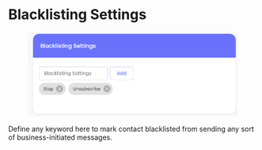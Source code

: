 # Blacklisting Settings

<figure><img src=".gitbook/assets/image (1) (1) (1) (1) (1) (1) (1).png" alt=""><figcaption></figcaption></figure>

Define any keyword here to mark contact blacklisted from sending any sort of business-initiated messages.
